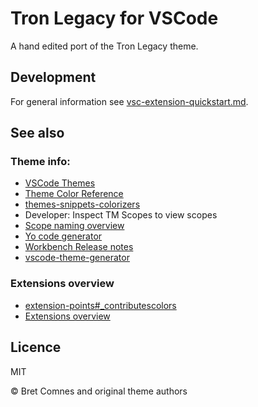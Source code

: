 # Tron Legacy for VSCode

A hand edited port of the Tron Legacy theme.

## Development

For general information see [vsc-extension-quickstart.md](vsc-extension-quickstart.md).

## See also

### Theme info:

- [VSCode Themes](https://code.visualstudio.com/docs/getstarted/themes)
- [Theme Color Reference](https://code.visualstudio.com/docs/getstarted/theme-color-reference)
- [themes-snippets-colorizers](https://code.visualstudio.com/docs/extensions/themes-snippets-colorizers#_textmate-theme-rules)
-  Developer: Inspect TM Scopes to view scopes
- [Scope naming overview](https://www.sublimetext.com/docs/3/scope_naming.html)
- [Yo code generator](https://code.visualstudio.com/docs/extensions/yocode)
- [Workbench Release notes](https://code.visualstudio.com/updates/v1_12#_workbench)
- [vscode-theme-generator](https://github.com/Tyriar/vscode-theme-generator)

### Extensions overview

- [extension-points#_contributescolors](https://code.visualstudio.com/docs/extensionAPI/extension-points#_contributescolors)
- [Extensions overview](https://code.visualstudio.com/docs/extensions/overview)

## Licence

MIT

© Bret Comnes and original theme authors
